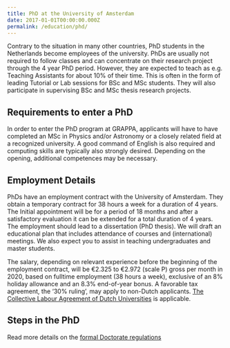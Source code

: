 ```yaml
---
title: PhD at the University of Amsterdam
date: 2017-01-01T00:00:00.000Z
permalink: /education/phd/
---
```

Contrary to the situation in many other countries, PhD students in the Netherlands become employees of the university. PhDs are usually not required to follow classes and can concentrate on their research project through the 4 year PhD period. However, they are expected to teach as e.g. Teaching Assistants for about 10% of their time. This is often in the form of leading Tutorial or Lab sessions for BSc and MSc students. They will also participate in supervising BSc and MSc thesis research projects.

## Requirements to enter a PhD
In order to enter the PhD program at GRAPPA, applicants will have to have completed an MSc in Physics and/or Astronomy or a closely related field at a recognized university. A good command of English is also required and computing skills are typically also strongly desired. Depending on the opening, additional competences may be necessary.

## Employment Details
PhDs have an employment contract with the University of Amsterdam. They obtain a temporary contract for 38 hours a week for a duration of 4 years. The Initial appointment will be for a period of 18 months and after a satisfactory evaluation it can be extended for a total duration of 4 years. The employment should lead to a dissertation (PhD thesis). We will draft an educational plan that includes attendance of courses and (international) meetings. We also expect you to assist in teaching undergraduates and master students.

The salary, depending on relevant experience before the beginning of the employment contract, will be €2.325 to €2.972 (scale P) gross per month in 2020, based on fulltime employment (38 hours a week), exclusive of an 8% holiday allowance and an 8.3% end-of-year bonus. A favorable tax agreement, the ‘30% ruling’, may apply to non-Dutch applicants. [The Collective Labour Agreement of Dutch Universities](https://www.vsnu.nl/cao-universiteiten.html) is applicable.

## Steps in the PhD
Read more details on the [formal Doctorate regulations](https://www.uva.nl/en/research/phd/doctoral-programme/doctoral-programme.html)

